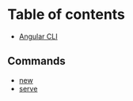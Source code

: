 # Table of contents

* [Angular CLI](README.md)

## Commands

* [new](commands-1/ng-new.md)
* [serve](commands-1/ng-serve.md)

